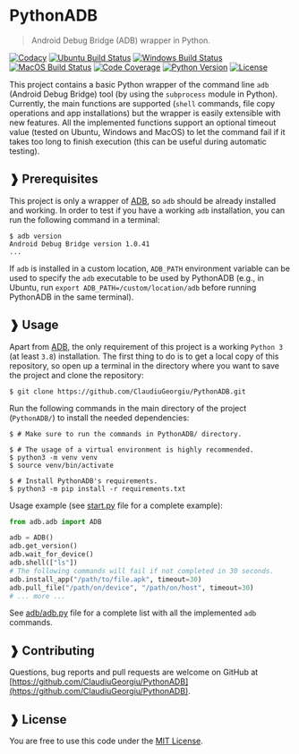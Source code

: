 # PythonADB

> Android Debug Bridge (ADB) wrapper in Python.

[![Codacy](https://app.codacy.com/project/badge/Grade/18fa128fe8414a79a32c126f036dd6ac)](https://app.codacy.com/gh/ClaudiuGeorgiu/PythonADB)
[![Ubuntu Build Status](https://github.com/ClaudiuGeorgiu/PythonADB/actions/workflows/ubuntu.yml/badge.svg)](https://github.com/ClaudiuGeorgiu/PythonADB/actions/workflows/ubuntu.yml)
[![Windows Build Status](https://github.com/ClaudiuGeorgiu/PythonADB/actions/workflows/windows.yml/badge.svg)](https://github.com/ClaudiuGeorgiu/PythonADB/actions/workflows/windows.yml)
[![MacOS Build Status](https://github.com/ClaudiuGeorgiu/PythonADB/actions/workflows/macos.yml/badge.svg)](https://github.com/ClaudiuGeorgiu/PythonADB/actions/workflows/macos.yml)
[![Code Coverage](https://codecov.io/gh/ClaudiuGeorgiu/PythonADB/badge.svg)](https://codecov.io/gh/ClaudiuGeorgiu/PythonADB)
[![Python Version](https://img.shields.io/badge/Python-3.8%2B-green.svg?logo=python&logoColor=white)](https://www.python.org/downloads/)
[![License](https://img.shields.io/badge/license-MIT-blue.svg)](https://github.com/ClaudiuGeorgiu/PythonADB/blob/master/LICENSE)



This project contains a basic Python wrapper of the command line `adb` (Android Debug
Bridge) tool (by using the `subprocess` module in Python). Currently, the main functions
are supported (`shell` commands, file copy operations and app installations) but the
wrapper is easily extensible with new features. All the implemented functions support an
optional timeout value (tested on Ubuntu, Windows and MacOS) to let the command fail if
it takes too long to finish execution (this can be useful during automatic testing).



## ❱ Prerequisites

This project is only a wrapper of [ADB](https://developer.android.com/tools/adb), so
`adb` should be already installed and working. In order to test if you have a working
`adb` installation, you can run the following command in a terminal:

```Shell
$ adb version
Android Debug Bridge version 1.0.41
...
```

If `adb` is installed in a custom location, `ADB_PATH` environment variable can be used
to specify the `adb` executable to be used by PythonADB (e.g., in Ubuntu, run
`export ADB_PATH=/custom/location/adb` before running PythonADB in the same terminal).



## ❱ Usage

Apart from [ADB](https://developer.android.com/tools/adb), the only requirement of this
project is a working `Python 3` (at least `3.8`) installation. The first thing to do is
to get a local copy of this repository, so open up a terminal in the directory where you
want to save the project and clone the repository:

```Shell
$ git clone https://github.com/ClaudiuGeorgiu/PythonADB.git
```

Run the following commands in the main directory of the project (`PythonADB/`) to
install the needed dependencies:

```Shell
$ # Make sure to run the commands in PythonADB/ directory.

$ # The usage of a virtual environment is highly recommended.
$ python3 -m venv venv
$ source venv/bin/activate

$ # Install PythonADB's requirements.
$ python3 -m pip install -r requirements.txt
```

Usage example (see
[start.py](https://github.com/ClaudiuGeorgiu/PythonADB/blob/master/start.py) file for a
complete example):

```Python
from adb.adb import ADB

adb = ADB()
adb.get_version()
adb.wait_for_device()
adb.shell(["ls"])
# The following commands will fail if not completed in 30 seconds.
adb.install_app("/path/to/file.apk", timeout=30)
adb.pull_file("/path/on/device", "/path/on/host", timeout=30)
# ... more ...
```

See [adb/adb.py](https://github.com/ClaudiuGeorgiu/PythonADB/blob/master/adb/adb.py)
file for a complete list with all the implemented `adb` commands.



## ❱ Contributing

Questions, bug reports and pull requests are welcome on GitHub at
[https://github.com/ClaudiuGeorgiu/PythonADB](https://github.com/ClaudiuGeorgiu/PythonADB).



## ❱ License

You are free to use this code under the
[MIT License](https://github.com/ClaudiuGeorgiu/PythonADB/blob/master/LICENSE).
